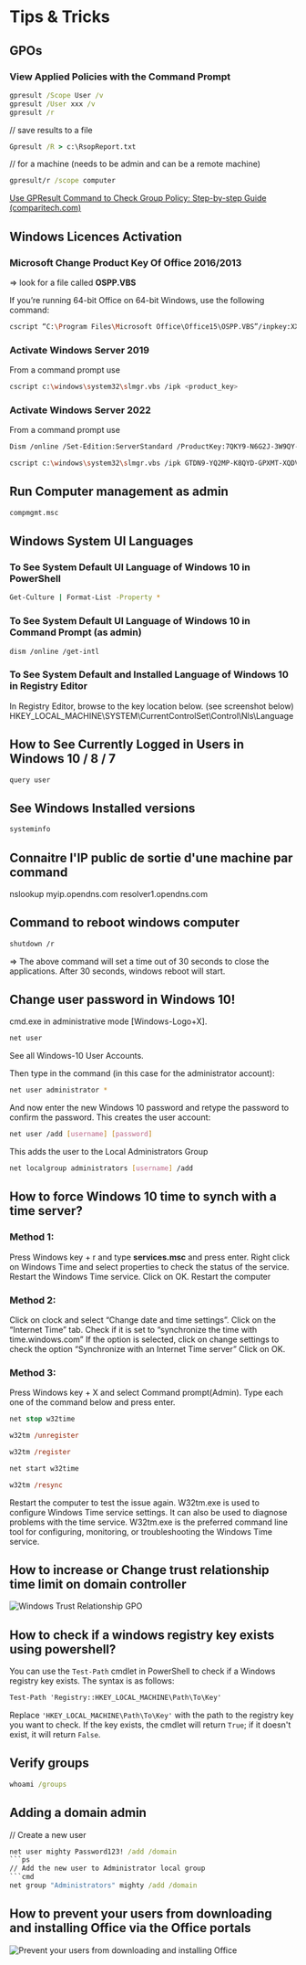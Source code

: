 # Tips & Tricks

## GPOs
### View Applied Policies with the Command Prompt
```cmd
gpresult /Scope User /v
gpresult /User xxx /v
gpresult /r
```
// save results to a file
```cmd
Gpresult /R > c:\RsopReport.txt
```
// for a machine (needs to be admin and can be a remote machine)
```cmd
gpresult/r /scope computer
```
[Use GPResult Command to Check Group Policy: Step-by-step Guide (comparitech.com)](https://www.comparitech.com/net-admin/how-to-use-gpresult-command/#:~:text=GPResult%20Scope%20Command,users%2C%20and%20target%20computer%27s%20settings.)


## Windows Licences Activation
### Microsoft Change Product Key Of Office 2016/2013
=> look for a file called **OSPP.VBS**

If you’re running 64-bit Office on 64-bit Windows, use the following command:
```sh
cscript “C:\Program Files\Microsoft Office\Office15\OSPP.VBS”/inpkey:XXXXX-XXXXX-XXXXX-XXXXX-XXXXX
```
### Activate Windows Server 2019
From a command prompt use 
```sh
cscript c:\windows\system32\slmgr.vbs /ipk <product_key>
```
### Activate Windows Server 2022
From a command prompt use
```sh
Dism /online /Set-Edition:ServerStandard /ProductKey:7QKY9-N6G2J-3W9QY-2PDMF-BY8DW /AcceptEula
```
```sh
cscript c:\windows\system32\slmgr.vbs /ipk GTDN9-YQ2MP-K8QYD-GPXMT-XQDVR
```
## Run Computer management as admin
```sh
compmgmt.msc
```
## Windows System UI Languages
### To See System Default UI Language of Windows 10 in PowerShell
```sh
Get-Culture | Format-List -Property *
```
### To See System Default UI Language of Windows 10 in Command Prompt (as admin)
```sh
dism /online /get-intl
```
### To See System Default and Installed Language of Windows 10 in Registry Editor
In Registry Editor, browse to the key location below. (see screenshot below)
HKEY_LOCAL_MACHINE\SYSTEM\CurrentControlSet\Control\Nls\Language
## How to See Currently Logged in Users in Windows 10 / 8 / 7
```sh
query user
```
## See Windows Installed versions
```sh
systeminfo
```
## Connaitre l'IP public de sortie d'une machine par command
nslookup myip.opendns.com resolver1.opendns.com
## Command to reboot windows computer
```sh
shutdown /r
```
=> The above command will set a time out of 30 seconds to close the applications. After 30 seconds, windows reboot will start.
## Change user password in Windows 10!
cmd.exe in administrative mode [Windows-Logo+X].
```sh
net user
```
See all Windows-10 User Accounts.

Then type in the command (in this case for the administrator account): 
```sh
net user administrator *
```
And now enter the new Windows 10 password and retype the password to confirm the password.
This creates the user account:
```sh
net user /add [username] [password]
```
This adds the user to the Local Administrators Group
```sh
net localgroup administrators [username] /add
```
## How to force Windows 10 time to synch with a time server?
### Method 1:
Press Windows key + r and type **services.msc** and press enter.
Right click on Windows Time and select properties to check the status of the service.
Restart the Windows Time service.
Click on OK.
Restart the computer
### Method 2:
Click on clock and select “Change date and time settings”.
Click on the “Internet Time” tab.
Check if it is set to “synchronize the time with time.windows.com”
If the option is selected, click on change settings to check the option “Synchronize with an Internet Time server”
Click on OK.
### Method 3:
Press Windows key + X and select Command prompt(Admin).
Type each one of the command below and press enter.
```ps
net stop w32time
```
```ps
w32tm /unregister
```
```ps
w32tm /register
```
```ps
net start w32time
```
```ps
w32tm /resync
```
Restart the computer to test the issue again.
W32tm.exe is used to configure Windows Time service settings. It can also be used to diagnose problems with the time service. W32tm.exe is the preferred command line tool for configuring, monitoring, or troubleshooting the Windows Time service.
## How to increase or Change trust relationship time limit on domain controller
![Windows Trust Relationship GPO](img/Increase-Trust-Relashionship-Time.png)
## How to check if a windows registry key exists using powershell?
You can use the `Test-Path` cmdlet in PowerShell to check if a Windows registry key exists. The syntax is as follows:
```ps
Test-Path 'Registry::HKEY_LOCAL_MACHINE\Path\To\Key'
```
Replace `'HKEY_LOCAL_MACHINE\Path\To\Key'` with the path to the registry key you want to check. If the key exists, the cmdlet will return `True`; if it doesn't exist, it will return `False`.
## Verify groups
```cmd
whoami /groups
```
## Adding a domain admin
// Create a new user
```cmd
net user mighty Password123! /add /domain
```ps
// Add the new user to Administrator local group
```cmd
net group "Administrators" mighty /add /domain
```
## How to prevent your users from downloading and installing Office via the Office portals
![Prevent your users from downloading and installing Office](img/MS365-apps-install-options.png)